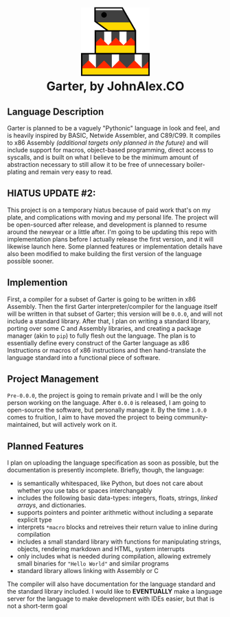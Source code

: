 <h1 align="center">
	<img src="./logo/blocky_snake.png" height="160px"/><br>
	Garter, by JohnAlex.CO
</h1>

## Language Description

Garter is planned to be a vaguely "Pythonic" language in look and feel, and is heavily inspired by BASIC, Netwide Assembler, and C89/C99.
It compiles to x86 Assembly _(additional targets only planned in the future)_ and will include support for macros, object-based programming, direct access to syscalls, and is built on what I believe to be the minimum amount of abstraction necessary to still allow it to be free of unnecessary boiler-plating and remain very easy to read.  

## HIATUS UPDATE #2: 

This project is on a temporary hiatus because of paid work that's on my plate, and complications with moving and my personal life. The project will be open-sourced after release, and development is planned to resume around the newyear or a little after. I'm going to be updating this repo with implementation plans before I actually release the first version, and it will likewise launch here. Some planned features or implementation details have also been modified to make building the first version of the language possible sooner.

## Implemention 

First, a compiler for a subset of Garter is going to be written in x86 Assembly. Then the first Garter interpreter/compiler for the language itself will be written in that subset of Garter; this version will be `0.0.0`, and will not include a standard library. After that, I plan on writing a standard library, porting over some C and Assembly libraries, and creating a package manager (akin to `pip`) to fully flesh out the language. The plan is to essentially define every construct of the Garter language as x86 Instructions or macros of x86 instructions and then hand-translate the language standard into a functional piece of software. 

## Project Management

`Pre-0.0.0`, the project is going to remain private and I will be the only person working on the language. After `0.0.0` is released, I am going to open-source the software, but personally manage it. By the time `1.0.0` comes to fruition, I aim to have moved the project to being community-maintained, but will actively work on it. 

## Planned Features 

I plan on uploading the language specification as soon as possible, but the documentation is presently incomplete.
Briefly, though, the language:
- is semantically whitespaced, like Python, but does not care about whether you use tabs or spaces interchangably
- includes the following basic data-types: integers, floats, strings, _linked arrays_, and dictionaries.
- supports pointers and pointer arithmetic without including a separate explicit type
- interprets `*macro` blocks and retreives their return value to inline during compilation
- includes a small standard library with functions for manipulating strings, objects, rendering markdown and HTML,
system interrupts
- only includes what is needed during compilation, allowing extremely small binaries for `"Hello World"` and similar programs
- standard library allows linking with Assembly or C

The compiler will also have documentation for the language standard and the standard library included. I would like to **EVENTUALLY** make a language server for the language to make development with IDEs easier, but that is not a short-term goal
